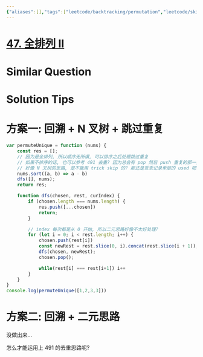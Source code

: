 ```yaml
---
{"aliases":[],"tags":["leetcode/backtracking/permutation","leetcode/skip-dup"],"review-dates":[],"dg-publish":true,"difficulty":"medium","date-created":"2023-06-24-Sat, 10:46:34 am","date-modified":"2023-06-24-Sat, 10:57:52 am","permalink":"/programming/basic/leetcode/47. 全排列 II/","dgPassFrontmatter":true}
---
```



# [47. 全排列 II](https://leetcode.cn/problems/permutations-ii/)

# Similar Question

# Solution Tips

# 方案一: 回溯 + N 叉树 + 跳过重复

```js
var permuteUnique = function (nums) {
    const res = [];
    // 因为是全排列, 所以顺序无所谓, 可以排序之后处理跳过重复
    // 如果不排序的话, 也可以参考 491 去重? 因为总会有 pop 然后 push 重复的那一刻, skip 即可跳过重复
    // 好像 N 叉树的思路, 是不能用 trick skip 的? 那还是乖乖记录单层的 used 吧
    nums.sort((a, b) => a - b)
    dfs([], nums);
    return res;

    function dfs(chosen, rest, curIndex) {
        if (chosen.length === nums.length) {
            res.push([...chosen])
            return;
        }

        // index 每次都是从 0 开始, 所以二元思路好像不太好处理?
        for (let i = 0; i < rest.length; i++) {
            chosen.push(rest[i])
            const newRest = rest.slice(0, i).concat(rest.slice(i + 1));
            dfs(chosen, newRest);
            chosen.pop();

            while(rest[i] === rest[i+1]) i++
        }
    }
}
console.log(permuteUnique([1,2,3,3]))
```

# 方案二: 回溯 + 二元思路

没做出来...

怎么才能运用上 491 的去重思路呢?
